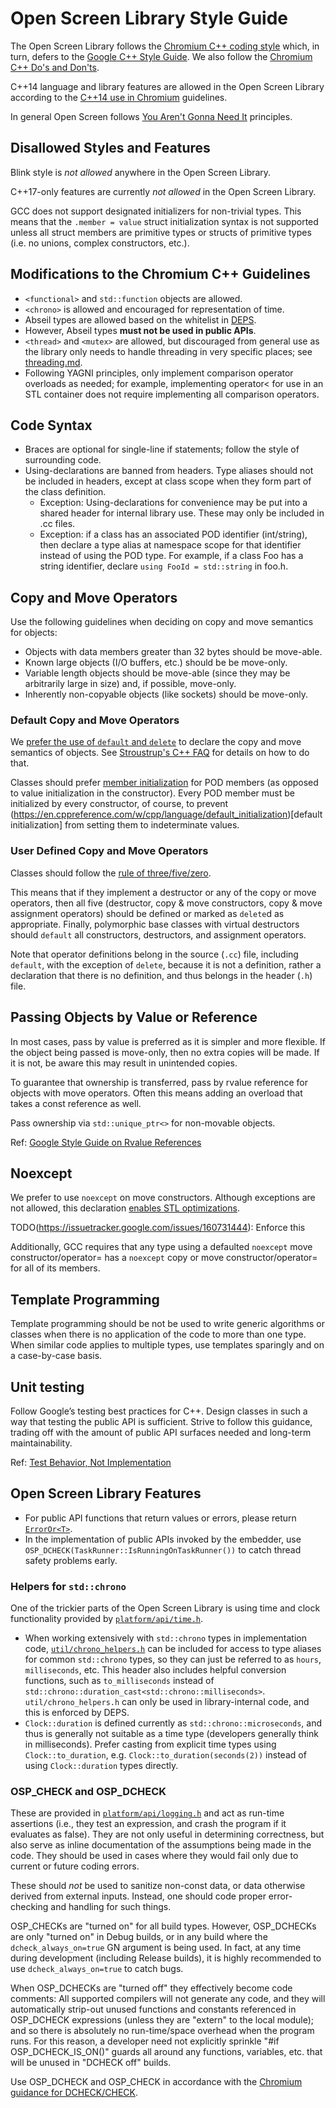 # Open Screen Library Style Guide

The Open Screen Library follows the [Chromium C++ coding style](https://chromium.googlesource.com/chromium/src/+/master/styleguide/c++/c++.md)
which, in turn, defers to the [Google C++ Style Guide](https://google.github.io/styleguide/cppguide.html).
We also follow the [Chromium C++ Do's and Don'ts](https://sites.google.com/a/chromium.org/dev/developers/coding-style/cpp-dos-and-donts).

C++14 language and library features are allowed in the Open Screen Library
according to the [C++14 use in Chromium](
https://chromium-cpp.appspot.com#core-whitelist) guidelines.

In general Open Screen follows [You Aren't Gonna Need
It](https://martinfowler.com/bliki/Yagni.html) principles.

## Disallowed Styles and Features

Blink style is *not allowed* anywhere in the Open Screen Library.

C++17-only features are currently *not allowed* in the Open Screen Library.

GCC does not support designated initializers for non-trivial types.  This means
that the `.member = value` struct initialization syntax is not supported unless
all struct members are primitive types or structs of primitive types (i.e. no
unions, complex constructors, etc.).

## Modifications to the Chromium C++ Guidelines

- `<functional>` and `std::function` objects are allowed.
- `<chrono>` is allowed and encouraged for representation of time.
- Abseil types are allowed based on the whitelist in [DEPS](
  https://chromium.googlesource.com/openscreen/+/refs/heads/master/DEPS).
- However, Abseil types **must not be used in public APIs**.
- `<thread>` and `<mutex>` are allowed, but discouraged from general use as the
  library only needs to handle threading in very specific places;
  see [threading.md](threading.md).
- Following YAGNI principles, only implement comparison operator overloads as
  needed; for example, implementing operator< for use in an STL container does
  not require implementing all comparison operators.

## Code Syntax

- Braces are optional for single-line if statements; follow the style of
  surrounding code.
- Using-declarations are banned from headers.  Type aliases should not be
  included in headers, except at class scope when they form part of the class
  definition.
    - Exception: Using-declarations for convenience may be put into a shared
      header for internal library use.  These may only be included in
      .cc files.
    - Exception: if a class has an associated POD identifier (int/string), then
      declare a type alias at namespace scope for that identifier instead of using
      the POD type.  For example, if a class Foo has a string identifier, declare
      `using FooId = std::string` in foo.h.

## Copy and Move Operators

Use the following guidelines when deciding on copy and move semantics for
objects:

- Objects with data members greater than 32 bytes should be move-able.
- Known large objects (I/O buffers, etc.) should be be move-only.
- Variable length objects should be move-able
  (since they may be arbitrarily large in size) and, if possible, move-only.
- Inherently non-copyable objects (like sockets) should be move-only.

### Default Copy and Move Operators

We [prefer the use of `default` and `delete`](https://sites.google.com/a/chromium.org/dev/developers/coding-style/cpp-dos-and-donts#TOC-Prefer-to-use-default)
to declare the copy and move semantics of objects.  See
[Stroustrup's C++ FAQ](http://www.stroustrup.com/C++11FAQ.html#default)
for details on how to do that.

Classes should prefer [member
initialization](https://en.cppreference.com/w/cpp/language/data_members#Member_initialization)
for POD members (as opposed to value initialization in the constructor).  Every POD
member must be initialized by every constructor, of course, to prevent
(https://en.cppreference.com/w/cpp/language/default_initialization)[default
initialization] from setting them to indeterminate values.

### User Defined Copy and Move Operators

Classes should follow the [rule of three/five/zero](https://en.cppreference.com/w/cpp/language/rule_of_three).

This means that if they implement a destructor or any of the copy or move
operators, then all five (destructor, copy & move constructors, copy & move
assignment operators) should be defined or marked as `delete`d as appropriate.
Finally, polymorphic base classes with virtual destructors should `default` all
constructors, destructors, and assignment operators.

Note that operator definitions belong in the source (`.cc`) file, including
`default`, with the exception of `delete`, because it is not a definition,
rather a declaration that there is no definition, and thus belongs in the header
(`.h`) file.

## Passing Objects by Value or Reference

In most cases, pass by value is preferred as it is simpler and more flexible.
If the object being passed is move-only, then no extra copies will be made.  If
it is not, be aware this may result in unintended copies.

To guarantee that ownership is transferred, pass by rvalue reference for objects
with move operators.  Often this means adding an overload that takes a const
reference as well.

Pass ownership via `std::unique_ptr<>` for non-movable objects.

Ref: [Google Style Guide on Rvalue References](https://google.github.io/styleguide/cppguide.html#Rvalue_references)

## Noexcept

We prefer to use `noexcept` on move constructors.  Although exceptions are not
allowed, this declaration [enables STL optimizations](https://en.cppreference.com/w/cpp/language/noexcept_spec).

TODO(https://issuetracker.google.com/issues/160731444): Enforce this

Additionally, GCC requires that any type using a defaulted `noexcept` move
constructor/operator= has a `noexcept` copy or move constructor/operator= for
all of its members.

## Template Programming

Template programming should be not be used to write generic algorithms or
classes when there is no application of the code to more than one type.  When
similar code applies to multiple types, use templates sparingly and on a
case-by-case basis.

## Unit testing

Follow Google’s testing best practices for C++.  Design classes in such a way
that testing the public API is sufficient.  Strive to follow this guidance,
trading off with the amount of public API surfaces needed and long-term
maintainability.

Ref: [Test Behavior, Not Implementation](https://testing.googleblog.com/2013/08/testing-on-toilet-test-behavior-not.html)

## Open Screen Library Features

- For public API functions that return values or errors, please return
  [`ErrorOr<T>`](https://chromium.googlesource.com/openscreen/+/master/platform/base/error.h).
- In the implementation of public APIs invoked by the embedder, use
  `OSP_DCHECK(TaskRunner::IsRunningOnTaskRunner())` to catch thread safety
  problems early.

### Helpers for `std::chrono`

One of the trickier parts of the Open Screen Library is using time and clock
functionality provided by [`platform/api/time.h`](https://chromium.googlesource.com/openscreen/+/refs/heads/master/platform/api/time.h).

- When working extensively with `std::chrono` types in implementation code,
  [`util/chrono_helpers.h`](https://chromium.googlesource.com/openscreen/+/refs/heads/master/util/chrono_helpers.h)
  can be included for access to type aliases for
  common `std::chrono` types, so they can just be referred to as `hours`,
  `milliseconds`, etc. This header also includes helpful conversion functions,
  such as `to_milliseconds` instead of
  `std::chrono::duration_cast<std::chrono::milliseconds>`.
  `util/chrono_helpers.h` can only be used in library-internal code, and
  this is enforced by DEPS.
- `Clock::duration` is defined currently as `std::chrono::microseconds`, and
  thus is generally not suitable as a time type (developers generally think in
  milliseconds). Prefer casting from explicit time types using
  `Clock::to_duration`, e.g. `Clock::to_duration(seconds(2))`
  instead of using `Clock::duration` types directly.

### OSP_CHECK and OSP_DCHECK

These are provided in [`platform/api/logging.h`](https://chromium.googlesource.com/openscreen/+/refs/heads/master/platform/api/logging.h)
and act as run-time assertions (i.e., they
test an expression, and crash the program if it evaluates as false). They are
not only useful in determining correctness, but also serve as inline
documentation of the assumptions being made in the code. They should be used in
cases where they would fail only due to current or future coding errors.

These should *not* be used to sanitize non-const data, or data otherwise derived
from external inputs. Instead, one should code proper error-checking and
handling for such things.

OSP_CHECKs are "turned on" for all build types. However, OSP_DCHECKs are only
"turned on" in Debug builds, or in any build where the `dcheck_always_on=true`
GN argument is being used. In fact, at any time during development (including
Release builds), it is highly recommended to use `dcheck_always_on=true` to
catch bugs.

When OSP_DCHECKs are "turned off" they effectively become code comments: All
supported compilers will not generate any code, and they will automatically
strip-out unused functions and constants referenced in OSP_DCHECK expressions
(unless they are "extern" to the local module); and so there is absolutely no
run-time/space overhead when the program runs. For this reason, a developer need
not explicitly sprinkle "#if OSP_DCHECK_IS_ON()" guards all around any
functions, variables, etc. that will be unused in "DCHECK off" builds.

Use OSP_DCHECK and OSP_CHECK in accordance with the
[Chromium guidance for DCHECK/CHECK](https://chromium.googlesource.com/chromium/src/+/master/styleguide/c++/c++.md#check_dcheck_and-notreached).
